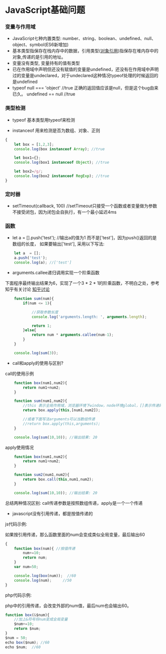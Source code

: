 # JavaScript基础问题

### 变量与作用域

* JavaScript七种内置类型: number、string、boolean、undefined、null、object、symbol(ES6新增加)
* 基本类型指保存在栈内存中的数据，引用类型([对象引用](https://github.com/Q-Angelo/Summarize/blob/master/nodejs/object_reference.md))指保存在堆内存中的对象,传递的是引用的地址。
* 变量没有类型, 变量持有的值有类型
* 已在作用域中声明但还没有赋值的变量是undefined，还没有在作用域中声明过的变量是undeclared，对于undeclared这种情况typeof处理的时候返回的是undefined
* typeof null === 'object' //true 正确的返回值应该是null，但是这个bug由来已久。 undefined == null //true

### 类型检测

* typeof 基本类型用typeof来检测

* instanceof 用来检测是否为数组、对象、正则

```js
{
    let box = [1,2,3];
    console.log(box instanceof Array); //true

    let box1={};
    console.log(box1 instanceof Object); //true

    let box2=/g/;
    console.log(box2 instanceof RegExp); //true
}
```



### 定时器

* setTimeout(callback, 100) //setTimeout只接受一个函数或者变量做为参数不接受闭包，因为闭包会自执行，有一个最小延迟4ms

### 函数

* let a = [].push('test'); //输出a的值为1 而不是['test']，因为push()返回的是数组的长度， 如果要输出['test'], 采用以下写法:

```javascript
    let a  = [];
    a.push('test');
    console.log(a); //['test']
```

* arguments.callee递归调用实现一个阶乘函数

下面程序最终输出结果为6，实现了一个3 * 2 * 1的阶乘函数，不明白之处，参考知乎有关讨论 [知乎讨论](https://www.zhihu.com/question/268265380/answer/335099064)

```javascript
    function sum(num){
        if(num <= 1){

            //获取参数长度
            console.log('arguments.length: ', arguments.length);

            return 1;
        }else{
            return num * arguments.callee(num-1);
        }
    }

    console.log(sum(3));
```

* call和apply的使用与区别?

call的使用示例

```javascript
    function box(num1,num2){
        return num1+num2;
    }

    function sum(num1,num2){
        //this 表示全局作用域，浏览器环境下window，node环境global，[]表示传递的参数
        return box.apply(this,[num1,num2]);

        //或者下面写法arguments可以当数组传递
        //return box.apply(this,arguments);
    }

    console.log(sum(10,10)); //输出结果: 20
```

apply使用情况

```javascript
    function box(num1,num2){
        return num1+num2;
    }

    function sum2(num1,num2){
        return box.call(this,num1,num2);
    }

    console.log(sum(10,10)); //输出结果: 20
```

总结两种情况区别: call传递参数是按照数组传递，apply是一个一个传递

* javascript没有引用传递，都是按值传递的

js代码示例:  

如果按引用传递，那么函数里面的num会变成类似全局变量，最后输出60

```js
{
    function box(num){ //按值传递
        num+=10;
        return num;
    }
    var num=50;

    console.log(box(num));  //60
    console.log(num);	  //50
}
```

php代码示例: 

php中的引用传递，会改变外部的num值，最后num也会输出60。

```js
function box(&$num){ 
    //加上&符号将num变成全局变量
    $num+=10;
    return $num;
}
$num = 50;
echo box($num);	//60
echo $num;	//60
```